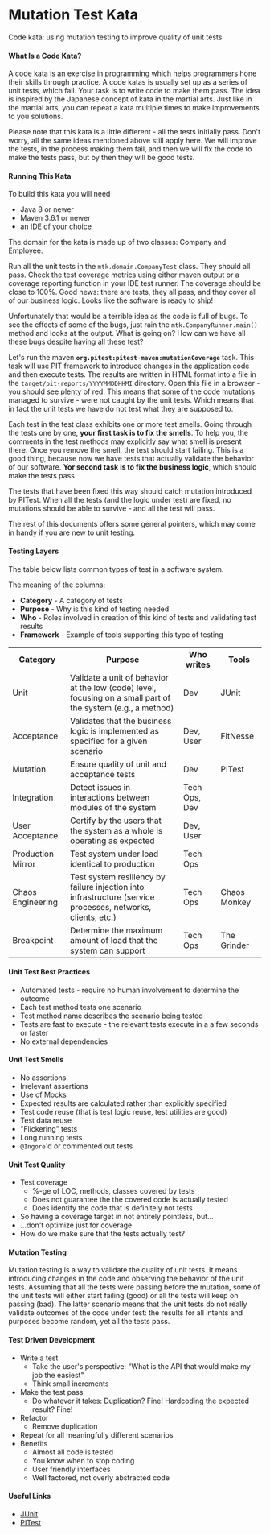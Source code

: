 # Mutation Test Kata
Code kata: using mutation testing to improve quality of unit tests 

#### What Is a Code Kata?
A code kata is an exercise in programming which helps programmers hone their skills through practice. A code katas is usually set up as a series of unit tests, which fail. Your task is to write code to make them pass. The idea is inspired by the Japanese concept of kata in the martial arts. Just like in the martial arts, you can repeat a kata multiple times to make improvements to you solutions. 
 
Please note that this kata is a little different - all the tests initially pass. Don't worry, all the same ideas mentioned above still apply here. We will improve the tests, in the process making them fail, and then we will fix the code to make the tests pass, but by then they will be good tests. 

#### Running This Kata
To build this kata you will need
* Java 8 or newer
* Maven 3.6.1 or newer
* an IDE of your choice

The domain for the kata is made up of two classes: Company and Employee.

Run all the unit tests in the `mtk.domain.CompanyTest` class. They should all pass. Check the test coverage metrics using either maven output or a coverage reporting function in your IDE test runner. The coverage should be close to 100%. Good news: there are tests, they all pass, and they cover all of our business logic. Looks like the software is ready to ship!

Unfortunately that would be a terrible idea as the code is full of bugs. To see the effects of some of the bugs, just rain the `mtk.CompanyRunner.main()` method and looks at the output. What is going on? How can we have all these bugs despite having all these test?

Let's run the maven **`org.pitest:pitest-maven:mutationCoverage`** task. This task will use PIT framework to introduce changes in the application code and then execute tests. The results are written in HTML format into a file in the `target/pit-reports/YYYYMMDDHHMI` directory. Open this file in a browser - you should see plenty of red. This means that some of the code mutations managed to survive - were not caught by the unit tests. Which means that in fact the unit tests we have do not test what they are supposed to.

Each test in the test class exhibits one or more test smells. Going through the tests one by one, **your first task is to fix the smells**. To help you, the comments in the test methods may explicitly say what smell is present there. Once you remove the smell, the test should start failing. This is a good thing, because now we have tests that actually validate the behavior of our software. **Yor second task is to fix the business logic**, which should make the tests pass.

The tests that have been fixed this way should catch mutation introduced by PITest. When all the tests (and the logic under test) are fixed, no mutations should be able to survive - and all the test will pass.

The rest of this documents offers some general pointers, which may come in handy if you are new to unit testing.

#### Testing Layers
The table below lists common types of test in a software system.

The meaning of the columns:
* **Category** - A category of tests
* **Purpose** - Why is this kind of testing needed  
* **Who** - Roles involved in creation of this kind of tests and validating test results  
* **Framework** - Example of tools supporting this type of testing
<table>
  <tr>
    <th>Category</th> <th>Purpose</th> <th>Who writes</th> <th>Tools</th>
  </tr>
  <tr>
    <td>Unit</td>
    <td>Validate a unit of behavior at the low (code) level, focusing on a small part of the system (e.g., a method)</td>
    <td>Dev</td>
    <td>JUnit</td>
  </tr>
  <tr>
    <td>Acceptance</td>
    <td>Validates that the business logic is implemented as specified for a given scenario</td>
    <td>Dev, User</td>
    <td>FitNesse</td>
  </tr>
  <tr>
    <td>Mutation</td>
    <td>Ensure quality of unit and acceptance tests</td>
    <td>Dev</td>
    <td>PITest</td>
  </tr>
  <tr>
    <td>Integration</td>
    <td>Detect issues in interactions between modules of the system</td>
    <td>Tech Ops, Dev</td>
    <td></td>
  </tr>
  <tr>
    <td>User Acceptance</td>
    <td>Certify by the users that the system as a whole is operating as expected</td>
    <td>Dev, User</td>
    <td></td>
  </tr>
  <tr>
    <td>Production Mirror</td>
    <td>Test system under load identical to production</td>
    <td>Tech Ops</td>
    <td></td>
  </tr>
  <tr>
    <td>Chaos Engineering</td>
    <td>Test system resiliency by failure injection into infrastructure (service processes, networks, clients, etc.)</td>
    <td>Tech Ops</td>
    <td>Chaos Monkey</td>
  </tr>
  <tr>
    <td>Breakpoint</td>
    <td>Determine the maximum amount of load that the system can support</td>
    <td>Tech Ops</td>
    <td>The Grinder</td>
  </tr>
</table>

#### Unit Test Best Practices
* Automated tests - require no human involvement to determine the outcome
* Each test method tests one scenario
* Test method name describes the scenario being tested
* Tests are fast to execute - the relevant tests execute in a a few seconds or faster  
* No external dependencies

#### Unit Test Smells
* No assertions
* Irrelevant assertions 
* Use of Mocks
* Expected results are calculated rather than explicitly specified
* Test code reuse (that is test logic reuse, test utilities are good)
* Test data reuse
* "Flickering" tests
* Long running tests
* `@Ingore`'d or commented out tests

#### Unit Test Quality
* Test coverage
    * %-ge of LOC, methods, classes covered by tests
    * Does not guarantee the the covered code is actually tested
    * Does identify the code that is definitely not tests
* So having a coverage target in not entirely pointless, but...
* ...don't optimize just for coverage
* How do we make sure that the tests actually test?

#### Mutation Testing
Mutation testing is a way to validate the quality of unit tests. It means introducing changes in the code and observing the behavior of the unit tests. Assuming that all the tests were passing before the mutation, some of the unit tests will either start failing (good) or all the tests will keep on passing (bad). The latter scenario means that the unit tests do not really validate outcomes of the code under test: the results for all intents and purposes become random, yet all the tests pass.   

#### Test Driven Development
* Write a test
    * Take the user's perspective: "What is the API that would make my job the easiest"
    * Think small increments
* Make the test pass
    * Do whatever it takes: Duplication? Fine! Hardcoding the expected result? Fine!
* Refactor
    * Remove duplication
* Repeat for all meaningfully different scenarios
* Benefits
    * Almost all code is tested
    * You know when to stop coding
    * User friendly interfaces
    * Well factored, not overly abstracted code

#### Useful Links
* [JUnit](http://junit.org)
* [PITest](http://pitest.org)